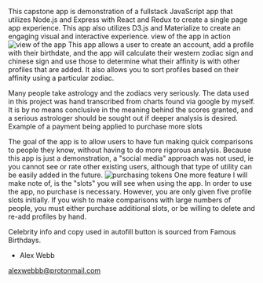 This capstone app is demonstration of a fullstack JavaScript app that utilizes Node.js and Express with React and Redux to create a single page app experience. This app also utilizes D3.js and Materialize to create an engaging visual and interactive experience.
view of the app in action
![view of the app](https://res.cloudinary.com/execool/image/upload/v1532957701/astro-app/app-view.png "App View")
This app allows a user to create an account, add a profile with their birthdate, and the app will calculate their western zodiac sign and chinese sign and use those to determine what their affinity is with other profiles that are added. It also allows you to sort profiles based on their affinity using a particular zodiac.

Many people take astrology and the zodiacs very seriously. The data used in this project was hand transcribed from charts found via google by myself. It is by no means conclusive in the meaning behind the scores granted, and a serious astrologer should be sought out if deeper analysis is desired.
Example of a payment being applied to purchase more slots

The goal of the app is to allow users to have fun making quick comparisons to people they know, without having to do more rigorous analysis. Because this app is just a demonstration, a "social media" approach was not used, ie you cannot see or rate other existing users, although that type of utility can be easily added in the future.
![purchasing tokens](https://res.cloudinary.com/execool/image/upload/v1532922949/astro-app/payment-example.png "Payment view")
One more feature I will make note of, is the "slots" you will see when using the app. In order to use the app, no purchase is necessary. However, you are only given five profile slots initially. If you wish to make comparisons with large numbers of people, you must either purchase additional slots, or be willing to delete and re-add profiles by hand.

Celebrity info and copy used in autofill button is sourced from Famous Birthdays.

- Alex Webb

alexwebbb@protonmail.com
